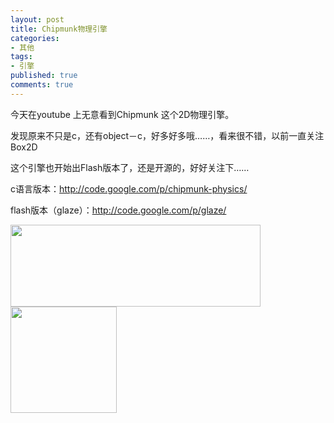 ```yaml
---
layout: post
title: Chipmunk物理引擎
categories:
- 其他
tags:
- 引擎
published: true
comments: true
---
```

<p>今天在youtube 上无意看到Chipmunk 这个2D物理引擎。</p>

<p>发现原来不只是c，还有object－c，好多好多哦……，看来很不错，以前一直关注Box2D</p>

<p>这个引擎也开始出Flash版本了，还是开源的，好好关注下……</p>

<p>c语言版本：<a href="http://code.google.com/p/chipmunk-physics/">http://code.google.com/p/chipmunk-physics/</a></p>

<p>flash版本（glaze）：<a href="http://code.google.com/p/glaze/">http://code.google.com/p/glaze/</a></p>

<p><a href="http://www.fireyang.com/blog/wp-content/uploads/2010/06/logo1_med.png"><img class="alignnone size-full wp-image-688" title="logo1_med" src="http://www.fireyang.com/blog/wp-content/uploads/2010/06/logo1_med.png" alt="" width="400" height="131" /></a><a href="http://www.fireyang.com/blog/wp-content/uploads/2010/06/balance_chipmunk.png"><img class="alignnone size-full wp-image-689" title="balance_chipmunk" src="http://www.fireyang.com/blog/wp-content/uploads/2010/06/balance_chipmunk.png" alt="" width="170" height="170" /></a></p>
